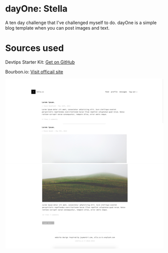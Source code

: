 # dayOne: Stella
A ten day challenge that I've challenged myself to do. dayOne is a simple blog template when you can post images and text. 

# Sources used
Devtips Starter Kit:
[Get on GitHub](https://github.com/DevTips/DevTips-Starter-Kit)

Bourbon.io:
[Visit officail site](bourbon.io)

![screenshots](assets/img/tops.png)
![screenshots](assets/img/bot.png)